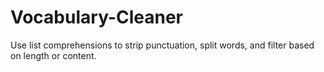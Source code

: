 # Vocabulary-Cleaner
Use list comprehensions to strip punctuation, split words, and filter based on length or content.
